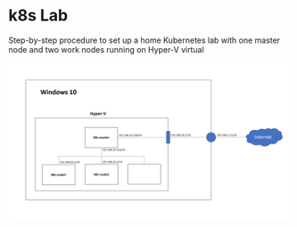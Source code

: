 # k8s Lab
Step-by-step procedure to set up a home Kubernetes lab with one master node and two work nodes running on Hyper-V virtual 

![Lab diagram](k8s_lab.png)

